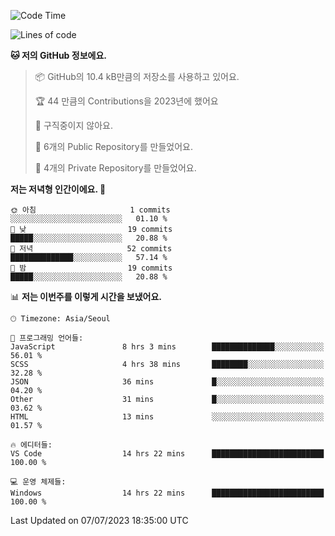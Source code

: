  <!--START_SECTION:waka-->
![Code Time](http://img.shields.io/badge/Code%20Time-112%20hrs%2055%20mins-blue)

![Lines of code](https://img.shields.io/badge/%EC%A0%80%EB%8A%94%20%EC%97%AC%ED%83%9C%EA%B9%8C%EC%A7%80%20-43.1%20thousand%20%EC%A4%84%EC%9D%98%20%EC%BD%94%EB%93%9C%EB%A5%BC%20%EC%9E%91%EC%84%B1%ED%96%88%EC%96%B4%EC%9A%94.-blue)

**🐱 저의 GitHub 정보에요.** 

> 📦 GitHub의 10.4 kB만큼의 저장소를 사용하고 있어요. 
 > 
> 🏆 44 만큼의 Contributions을 2023년에 했어요
 > 
> 🚫 구직중이지 않아요.
 > 
> 📜 6개의 Public Repository를 만들었어요. 
 > 
> 🔑 4개의 Private Repository를 만들었어요. 
 > 
**저는 저녁형 인간이에요. 🦉** 

```text
🌞 아침                     1 commits           ░░░░░░░░░░░░░░░░░░░░░░░░░   01.10 % 
🌆 낮　                     19 commits          █████░░░░░░░░░░░░░░░░░░░░   20.88 % 
🌃 저녁                     52 commits          ██████████████░░░░░░░░░░░   57.14 % 
🌙 밤　                     19 commits          █████░░░░░░░░░░░░░░░░░░░░   20.88 % 
```


📊 **저는 이번주를 이렇게 시간을 보냈어요.** 

```text
🕑︎ Timezone: Asia/Seoul

💬 프로그래밍 언어들: 
JavaScript               8 hrs 3 mins        ██████████████░░░░░░░░░░░   56.01 % 
SCSS                     4 hrs 38 mins       ████████░░░░░░░░░░░░░░░░░   32.28 % 
JSON                     36 mins             █░░░░░░░░░░░░░░░░░░░░░░░░   04.20 % 
Other                    31 mins             █░░░░░░░░░░░░░░░░░░░░░░░░   03.62 % 
HTML                     13 mins             ░░░░░░░░░░░░░░░░░░░░░░░░░   01.57 % 

🔥 에디터들: 
VS Code                  14 hrs 22 mins      █████████████████████████   100.00 % 

💻 운영 체제들: 
Windows                  14 hrs 22 mins      █████████████████████████   100.00 % 
```


 Last Updated on 07/07/2023 18:35:00 UTC
<!--END_SECTION:waka-->
